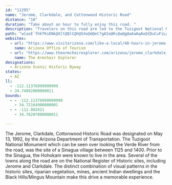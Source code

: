 ```yaml
---
id: "11295"
name: "Jerome, Clarkdale, and Cottonwood Historic Road"
distance: "10"
duration: "Take about an hour to fully enjoy this road. "
description: "Travelers on this road are led to the Tuzigoot National Monument, the site of a Sinagua village."
path: "w{asE`fhkTKsENk@X[t@QlC@h@SXo@d@eC?gAIe@Kc@a@g@aAaAqAo@{DuCuFiLgGgIOk@Ay@Ne@T[TQr@?RFdB~BbBj@NPl@`BNzBTdAhAxB|BfDnAvAvH`DpIxEZ@\\S?q@kA{A_JsJ_@mAy@uIcCmJwBoD_ByDiCmF_AeE_@gAqGuJsB}DcE}IcA_DoByHs@{@sAs@i@e@Um@Ik@KsB]s@cAgAO]u@sDoAyA{BgA{@q@kAaBw@_CiCoKo@qFmAoFAgCQ_DuC{NDoIxBgw@UiDU_B}@mCoAqBcAiAsA_AaCiAa@y@Cm@x@eCfAcCnIeL~j@}s@jGuHnh@sp@`~@w`A|CoEnC{FdTwh@nBcFn@yB^eBXmE@c_A|E_BpCoAlGeE`LoLnCeDjAeBn@wAn@kBXeB"
websites:
  - url: "https://www.visitarizona.com/like-a-local/48-hours-in-jerome-and-cottonwood/"
    name: Arizona Office of Tourism
  - url: "https://www.thearmchairexplorer.com/arizona/jerome_clarkdale_cottonwood_scenic_road.php"
    name: The Armchair Explorer
designations:
  - Arizona Scenic Historic Byway
states:
  - AZ
ll:
  - -112.11376999999999
  - 34.74892000000011
bounds:
  - - -112.11376999999999
    - 34.72164900000001
  - - -112.002411
    - 34.76207000000011

---
```


The Jerome, Clarkdale, Cottonwood Historic Road was designated on May 13, 1992, by the Arizona Department of Transportation. The Tuzigoot National Monument which can be seen over looking the Verde River from the road, was the site of a Sinagua village between 1125 and 1400. Prior to the Sinagua, the Hohokam were known to live in the area. Several of the towns along the road are on the National Register of Historic sites, including Jerome and Clarkdale. The distinct combination of visual patterns in the historic sites, riparian vegetation, mines, ancient Indian dwellings and the Black Hills/Mingus Mountain make this drive a memorable experience.
